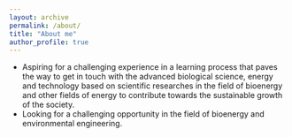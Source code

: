 ```yaml
---
layout: archive
permalink: /about/
title: "About me"
author_profile: true
---
```


* Aspiring for a challenging experience in a learning process that paves the way to get in touch with the advanced
biological science, energy and technology based on scientific researches in the field of bioenergy and other
fields of energy to contribute towards the sustainable growth of the society.
* Looking for a challenging opportunity in the field of bioenergy and environmental engineering.